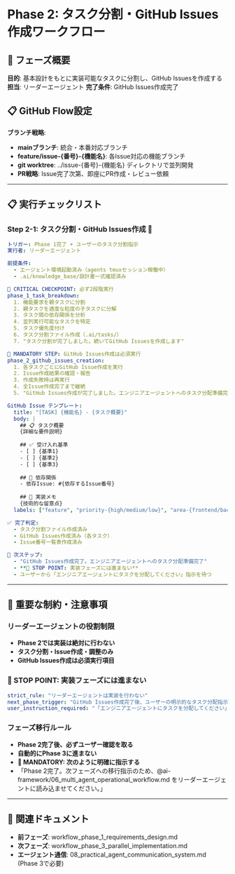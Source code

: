 # Phase 2: タスク分割・GitHub Issues作成ワークフロー

## 🎯 フェーズ概要
**目的**: 基本設計をもとに実装可能なタスクに分割し、GitHub Issuesを作成する
**担当**: リーダーエージェント
**完了条件**: GitHub Issues作成完了

## 📋 GitHub Flow設定
**ブランチ戦略**: 
- **mainブランチ**: 統合・本番対応ブランチ
- **feature/issue-{番号}-{機能名}**: 各Issue対応の機能ブランチ
- **git worktree**: ../issue-{番号}-{機能名} ディレクトリで並列開発
- **PR戦略**: Issue完了次第、即座にPR作成・レビュー依頼

---

## 📋 実行チェックリスト

### **Step 2-1: タスク分割・GitHub Issues作成** 🤖
```yaml
トリガー: Phase 1完了 + ユーザーのタスク分割指示
実行者: リーダーエージェント

前提条件:
  - エージェント環境起動済み（agents tmuxセッション稼働中）
  - .ai/knowledge_base/設計書一式確認済み

🚨 CRITICAL CHECKPOINT: 必ず2段階実行
phase_1_task_breakdown:
  1. 機能要求を親タスクに分割
  2. 親タスクを適度な粒度の子タスクに分解
  3. タスク間の依存関係を分析
  4. 並列実行可能なタスクを特定
  5. タスク優先度付け
  6. タスク分割ファイル作成（.ai/tasks/）
  7. "タスク分割が完了しました。続いてGitHub Issuesを作成します"

🛑 MANDATORY STEP: GitHub Issues作成は必須実行
phase_2_github_issues_creation:
  1. 各タスクごとにGitHub Issue作成を実行
  2. Issue作成結果の確認・報告
  3. 作成失敗時は再実行
  4. 全Issue作成完了まで継続
  5. "GitHub Issues作成が完了しました。エンジニアエージェントへのタスク分配準備完了です"

GitHub Issue テンプレート:
  title: "[TASK] {機能名} - {タスク概要}"
  body: |
    ## 📋 タスク概要
    {詳細な要件説明}
    
    ## ✅ 受け入れ基準
    - [ ] {基準1}
    - [ ] {基準2}
    - [ ] {基準3}
    
    ## 🔗 依存関係
    - 依存Issue: #{依存するIssue番号}
    
    ## 📝 実装メモ
    {技術的な留意点}
  labels: ["feature", "priority-{high/medium/low}", "area-{frontend/backend/api}"]

✅ 完了判定:
  - タスク分割ファイル作成済み
  - GitHub Issues作成済み（各タスク）
  - Issue番号一覧表作成済み

🔄 次ステップ:
  - "GitHub Issues作成完了。エンジニアエージェントへのタスク分配準備完了"
  - **🛑 STOP POINT: 実装フェーズには進まない**
  - ユーザーから「エンジニアエージェントにタスクを分配してください」指示を待つ
```

---

## 🎯 重要な制約・注意事項

### **リーダーエージェントの役割制限**
- **Phase 2では実装は絶対に行わない**
- **タスク分割・Issue作成・調整のみ**
- **GitHub Issues作成は必須実行項目**

### **🛑 STOP POINT: 実装フェーズには進まない**
```yaml
strict_rule: "リーダーエージェントは実装を行わない"
next_phase_trigger: "GitHub Issues作成完了後、ユーザーの明示的なタスク分配指示を待つ"
user_instruction_required: "「エンジニアエージェントにタスクを分配してください」のユーザー指示"
```

### **フェーズ移行ルール**
- **Phase 2完了後、必ずユーザー確認を取る**
- **自動的にPhase 3に進まない**
- **🚨 MANDATORY: 次のように明確に指示する**
- 「Phase 2完了。次フェーズへの移行指示のため、@ai-framework/06_multi_agent_operational_workflow.md をリーダーエージェントに読み込ませてください。」

---

## 🔗 関連ドキュメント
- **前フェーズ**: workflow_phase_1_requirements_design.md
- **次フェーズ**: workflow_phase_3_parallel_implementation.md
- **エージェント通信**: 08_practical_agent_communication_system.md (Phase 3で必要) 